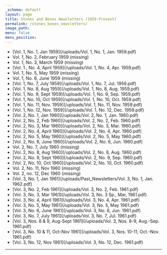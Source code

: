 ```yaml
---
_schema: default
layout: page
title: Stones and Bones Newsletters (1959-Present)
permalink: /stones_bones_newsletters/
image_path:
menu: false
menu_position:
---
```

* [Vol. 1, No. 1, Jan 1959](/uploads/Vol. 1, No. 1, Jan. 1959.pdf)
* Vol. 1, No. 2, February 1959 (missing)
* Vol. 1, No. 3, March 1959 (missing)
* [Vol. 1., No. 4, April 1959](/uploads/Vol. 1, No. 4, Apr. 1959.pdf)
* Vol. 1, No. 5, May 1959 (missing)
* Vol. 1, No. 6, June 1959 (missing)
* [Vol. 1, No. 7, July 1959](/uploads/Vol. 1, No. 7, Jul. 1959.pdf)
* [Vol. 1, No. 8, Aug 1959](/uploads/Vol. 1, No. 8, Aug. 1959.pdf)
* [Vol. 1, No. 9, Sept 1959](/uploads/Vol. 1, No. 9, Sep. 1959.pdf)
* [Vol. 1, No. 10, Oct 1959](/uploads/Vol. 1, No. 10, Oct. 1959.pdf)
* [Vol. 1, No. 11, Nov. 1959](/uploads/Vol. 1, No. 11, Nov. 1959.pdf)
* [Vol. 1, No. 12, Nov. 1959](/uploads/Vol. 1, No. 12, Dec. 1959.pdf)
* [Vol. 2, No. 1, Jan 1960](/uploads/Vol. 2, No. 1, Jan. 1960.pdf)
* [Vol. 2, No. 2, Feb 1960](/uploads/Vol. 2, No. 2, Feb. 1960.pdf)
* [Vol. 2, No. 3, Mar 1960](/uploads/Vol. 2, No. 3, Mar. 1960.pdf)
* [Vol. 2, No. 4, April 1960](/uploads/Vol. 2, No. 4, Apr. 1960.pdf)
* [Vol. 2, No. 5, May 1960](/uploads/Vol. 2, No. 5, May 1960.pdf)
* [Vol. 2, No. 6, June 1960](/uploads/Vol. 2, No. 6, Jun. 1960.pdf)
* Vol. 2, No. 7, July 1960 (missing)
* [Vol. 2, No. 8, Aug 1960](/uploads/Vol. 2, No. 8, Aug. 1960.pdf)
* [Vol. 2, No. 9, Sept 1960](/uploads/Vol. 2, No. 9, Sep. 1960.pdf)
* [Vol. 2, No. 10, Oct 1960](/uploads/Vol. 2, No. 10, Oct. 1960.pdf)
* Vol. 2, No. 11, Nov 1960 (missing)
* Vol. 2, no. 12, Dec 1960 (missing)
* [Vol. 3, No. 1, Jan 1961](/uploads/Past_Newsletters/Vol. 3, No. 1, Jan. 1962.pdf)
* [Vol. 3, No. 2, Feb 1961](/uploads/Vol. 3, No. 2, Feb. 1961.pdf)
* [Vol. 3, No. 3, Mar 1961](/uploads/Vol. 3, No. 3 Sp., Mar, 1961.pdf)
* [Vol. 3, No. 4, April 1961](/uploads/Vol. 3, No. 4, Apr. 1961.pdf)
* [Vol. 3, No. 5, May 1961](/uploads/Vol. 3, No. 5, May 1961.pdf)
* [Vol. 3, No. 6, June 1961](/uploads/Vol. 3, No. 6, Jun. 1961.pdf)
* [Vol. 3, No. 7, July 1961](/uploads/Vol. 3, No. 7, Jul. 1961.pdf)
* [Vol. 3, Nos. 8 & 9, Aug-Sept 1961](/uploads/Vol. 3, Nos. 8-9, Aug.-Sep. 1961.pdf)
* [Vol. 3, No. 10 & 11, Oct-Nov 1961](/uploads/Vol. 3, Nos. 10-11, Oct.-Nov. 1961.pdf)
* [Vol. 3, No. 12, Nov 1961](/uploads/Vol. 3, No. 12, Dec. 1961.pdf)

---